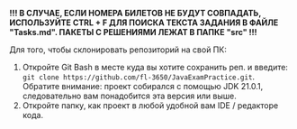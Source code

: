**!!! В СЛУЧАЕ, ЕСЛИ НОМЕРА БИЛЕТОВ НЕ БУДУТ СОВПАДАТЬ, ИСПОЛЬЗУЙТЕ CTRL + F ДЛЯ ПОИСКА ТЕКСТА ЗАДАНИЯ В ФАЙЛЕ "Tasks.md". ПАКЕТЫ С РЕШЕНИЯМИ ЛЕЖАТ В ПАПКЕ "src" !!!**

Для того, чтобы склонировать репозиторий на свой ПК:
1. Откройте Git Bash в месте куда вы хотите сохранить реп. и введите: `git clone https://github.com/fl-3650/JavaExamPractice.git`.
Обратите внимание: проект собирался с помощью JDK 21.0.1, следовательно вам понадобится эта версия или выше.
2. Откройте папку, как проект в любой удобной вам IDE / редакторе кода. 
